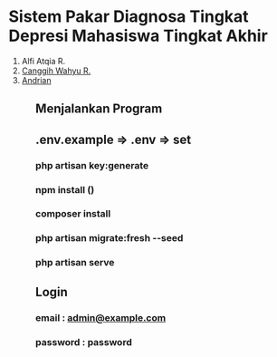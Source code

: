 # Sistem Pakar Diagnosa Tingkat Depresi Mahasiswa Tingkat Akhir

<ol>
    <li>Alfi Atqia R.</li>
    <li><a href="https://github.com/canggihwr" target="_blank">Canggih Wahyu R.</a></li>
    <li><a href="https://github.com/Andrian17" target="_blank">Andrian</a></li>
<ol>

## Menjalankan Program

## .env.example => .env => set

### php artisan key:generate

### npm install ()

### composer install

### php artisan migrate:fresh --seed

### php artisan serve

## Login 
### email : admin@example.com
### password : password
